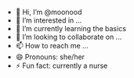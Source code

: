 - 👋 Hi, I’m @moonood
- 👀 I’m interested in ...
- 🌱 I’m currently learning the basics
- 💞️ I’m looking to collaborate on ...
- 📫 How to reach me ...
- 😄 Pronouns: she/her
- ⚡ Fun fact: currently a nurse

<!---
moonood/moonood is a ✨ special ✨ repository because its `README.md` (this file) appears on your GitHub profile.
You can click the Preview link to take a look at your changes.
--->
